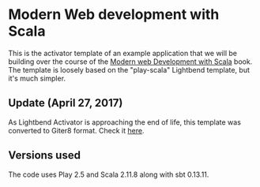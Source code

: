 # Modern Web development with Scala

This is the activator template of an example application that we will be building over the course of the [Modern web Development with Scala](https://leanpub.com/modern-web-development-with-scala) book. The template is loosely based on the "play-scala" Lightbend template, but it's much simpler.

## Update (April 27, 2017)

As Lightbend Activator is approaching the end of life, this template was converted to Giter8 format. Check it [here](https://github.com/denisftw/play-scala-web-starter.g8).

## Versions used

The code uses Play 2.5 and Scala 2.11.8 along with sbt 0.13.11.
